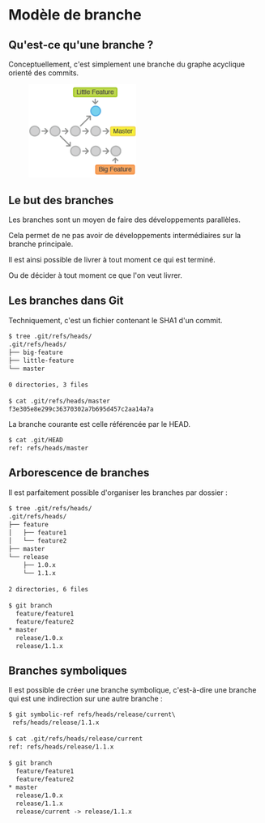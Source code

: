 # Modèle de branche

<!-- .slide: class="page-title" -->



## Qu'est-ce qu'une branche ?

Conceptuellement, c'est simplement une branche du graphe acyclique orienté des commits.

<figure>
    <img src="ressources/branches_concept.png" alt="Branches" width="50%"/>
</figure>




## Le but des branches

Les branches sont un moyen de faire des développements parallèles.

Cela permet de ne pas avoir de développements intermédiaires sur la branche principale.

Il est ainsi possible de livrer à tout moment ce qui est terminé.

Ou de décider à tout moment ce que l'on veut livrer.



## Les branches dans Git

Techniquement, c'est un fichier contenant le SHA1 d'un commit.

```shell
$ tree .git/refs/heads/
.git/refs/heads/
├── big-feature
├── little-feature
└── master

0 directories, 3 files

$ cat .git/refs/heads/master
f3e305e8e299c36370302a7b695d457c2aa14a7a
```

La branche courante est celle référencée par le HEAD.
```shell
$ cat .git/HEAD
ref: refs/heads/master
```



## Arborescence de branches

Il est parfaitement possible d'organiser les branches par dossier :
```shell
$ tree .git/refs/heads/
.git/refs/heads/
├── feature
│   ├── feature1
│   └── feature2
├── master
└── release
    ├── 1.0.x
    └── 1.1.x

2 directories, 6 files

$ git branch
  feature/feature1
  feature/feature2
* master
  release/1.0.x
  release/1.1.x
```



## Branches symboliques

Il est possible de créer une branche symbolique, c'est-à-dire une branche qui est une indirection sur une autre branche :
```shell
$ git symbolic-ref refs/heads/release/current\
 refs/heads/release/1.1.x

$ cat .git/refs/heads/release/current
ref: refs/heads/release/1.1.x

$ git branch
  feature/feature1
  feature/feature2
* master
  release/1.0.x
  release/1.1.x
  release/current -> release/1.1.x
```
